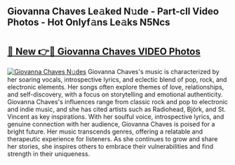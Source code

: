 ## Giovanna Chaves Le𝚊ked N𝚞de - Part-cll Video Photos - Hot Onlyf𝚊ns Le𝚊ks N5Ncs

# <h2><a href="http://ab64120.deff.icu/?id=Giovanna+Chaves">🔗 New 👉🔴 Giovanna Chaves VIDEO Photos</a></h2>

[![Giovanna Chaves N𝚞des](https://i.imgur.com/rIISA9y.gif)](http://ab64120.deff.icu/?id=Giovanna+Chaves)
Giovanna Chaves's music is characterized by her soaring vocals, introspective lyrics, and eclectic blend of pop, rock, and electronic elements. Her songs often explore themes of love, relationships, and self-discovery, with a focus on storytelling and emotional authenticity. Giovanna Chaves's influences range from classic rock and pop to electronic and indie music, and she has cited artists such as Radiohead, Björk, and St. Vincent as key inspirations. With her soulful voice, introspective lyrics, and genuine connection with her audience, Giovanna Chaves is poised for a bright future. Her music transcends genres, offering a relatable and therapeutic experience for listeners. As she continues to grow and share her stories, she inspires others to embrace their vulnerabilities and find strength in their uniqueness.
